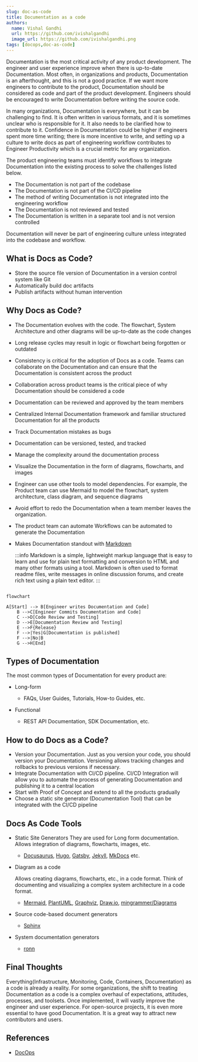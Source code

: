 ```yaml
---
slug: doc-as-code
title: Documentation as a code
authors:
  name: Vishal Gandhi
  url: https://github.com/ivishalgandhi
  image_url: https://github.com/ivishalgandhi.png
tags: [docops,doc-as-code]
---
```

Documentation is the most critical activity of any product development. The engineer and user experience improve when there is up-to-date Documentation. Most often, in organizations and products, Documentation is an afterthought, and this is not a good practice. If we want more engineers to contribute to the product, Documentation should be considered as code and part of the product development. Engineers should be encouraged to write Documentation before writing the source code.

<!--truncate-->

 In many organizations, Documentation is everywhere, but it can be challenging to find. It is often written in various formats, and it is sometimes unclear who is responsible for it. It also needs to be clarified how to contribute to it. Confidence in Documentation could be higher if engineers spent more time writing; there is more incentive to write, and setting up a culture to write docs as part of engineering workflow contributes to Engineer Productivity which is a crucial metric for any organization.

The product engineering teams must identify workflows to integrate Documentation into the existing process to solve the challenges listed below.
* The Documentation is not part of the codebase
* The Documentation is not part of the CI/CD pipeline
* The method of writing Documentation is not integrated into the engineering workflow
* The Documentation is not reviewed and tested
* The Documentation is written in a separate tool and is not version controlled

Documentation will never be part of engineering culture unless integrated into the codebase and workflow.

## What is Docs as Code?

* Store the source file version of Documentation in a version control system like Git
* Automatically build doc artifacts 
* Publish artifacts without human intervention

## Why Docs as Code?

* The Documentation evolves with the code. The flowchart, System Architecture and other diagrams will be up-to-date as the code changes

* Long release cycles may result in logic or flowchart being forgotten or outdated

* Consistency is critical for the adoption of Docs as a code. Teams can collaborate on the Documentation and can ensure that the Documentation is consistent across the product

* Collaboration across product teams is the critical piece of why Documentation should be considered a code

* Documentation can be reviewed and approved by the team members

* Centralized Internal Documentation framework and familiar structured Documentation for all the products 

* Track Documentation mistakes as bugs

* Documentation can be versioned, tested, and tracked

* Manage the complexity around the documentation process

* Visualize the Documentation in the form of diagrams, flowcharts, and images

* Engineer can use other tools to model dependencies. For example, the Product team can use Mermaid  to model the flowchart, system architecture, class diagram, and sequence diagrams

* Avoid effort to redo the Documentation when a team member leaves the organization. 

* The product team can automate Workflows can be automated to generate the Documentation
  
* Makes Documentation standout with [Markdown](https://www.markdownguide.org/)

  :::info
  Markdown is a simple, lightweight markup language that is easy to learn and use for plain text formatting and conversion to HTML and many other formats using a tool. Markdown is often used to format readme files, write messages in online discussion forums, and create rich text using a plain text editor.
  :::


```mermaid

flowchart

A[Start] --> B[Engineer writes Documentation and Code]
    B -->C[Engineer Commits Documentation and Code]
    C -->D[Code Review and Testing]
    D -->E[Documentation Review and Testing]
    E -->F{Release}
    F -->|Yes|G[Documentation is published]
    F -->|No|B
    G -->H[End]
```
  
## Types of Documentation 

The most common types of Documentation for every product are:

- Long-form 
  - FAQs, User Guides, Tutorials, How-to Guides, etc.

- Functional 
  - REST API Documentation, SDK Documentation, etc.

## How to do Docs as a Code?

* Version your Documentation. Just as you version your code, you should version your Documentation. Versioning allows tracking changes and rollbacks to previous versions if necessary.
* Integrate Documentation with CI/CD pipeline. CI/CD Integration will allow you to automate the process of generating Documentation and publishing it to a central location
* Start with Proof of Concept and extend to all the products gradually  
* Choose a static site generator (Documentation Tool) that can be integrated with the CI/CD pipeline

## Docs As Code Tools 

- Static Site Generators 
  They are used for Long form documentation. Allows integration of diagrams, flowcharts, images, etc.

  - [Docusaurus](http://docusaurus.io), [Hugo](https://gohugo.io), [Gatsby](https://www.gatsbyjs.com), [Jekyll](https://jekyllrb.com), [MkDocs](https://www.mkdocs.org) etc.

- Diagram as a code
 
  Allows creating diagrams, flowcharts, etc., in a code format. Think of documenting and visualizing a complex system architecture in a code format.

  * [Mermaid](https://mermaid-js.github.io/mermaid/#/), [PlantUML](https://plantuml.com/), [Graphviz](https://graphviz.org/), [Draw.io](https://www.draw.io/), [mingrammer/Diagrams](https://diagrams.mingrammer.com)
- Source code-based document generators 
  * [Sphinx](https://www.sphinx-doc.org/en/master/)
- System documentation generators
  * [ronn](https://github.com/rtomayko/ronn)


## Final Thoughts


Everything(Infrastructure, Monitoring, Code, Containers, Documentation) as a code is already a reality. For some organizations, the shift to treating Documentation as a code is a complex overhaul of expectations, attitudes, processes, and toolsets. Once implemented, it will vastly improve the engineer and user experience. For open-source projects, it is even more essential to have good Documentation. It is a great way to attract new contributors and users. 


## References

- [DocOps](https://www.writethedocs.org/guide/doc-ops/#what-is-docops-anyway)
